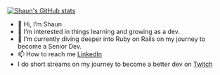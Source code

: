 [![Shaun's GitHub stats](https://github-readme-stats.vercel.app/api?username=ycorredius&show_icons=true&theme=dracula)](https://github.com/anuraghazra/github-readme-stats)

- 👋 Hi, I’m Shaun  
- 👀 I’m interested in things learning and growing as a dev. 
- 🌱 I’m currently diving deeper into Ruby on Rails on my journey to become a Senior Dev. 
- 📫 How to reach me [LinkedIn](https://linkedin.com/in/ycorredius "LinkedIn")
- I do short streams on my journey to become a better dev on [Twitch](https://www.twitch.tv/sneakyfoxtrot "twitch")

<!---
ycorredius/ycorredius is a ✨ special ✨ repository because its `README.md` (this file) appears on your GitHub profile.
You can click the Preview link to take a look at your changes.
--->
